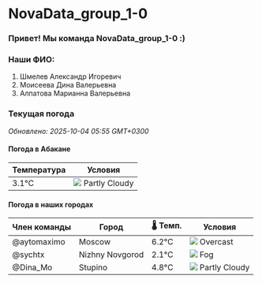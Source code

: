 # NovaData_group_1-0
### Привет! Мы команда NovaData_group_1-0 :)

### Наши ФИО:
1. Шмелев Александр Игоревич
2. Моисеева Дина Валерьевна
3. Алпатова Марианна Валерьевна

### Текущая погода
<!-- WEATHER:START -->
_Обновлено: 2025-10-04 05:55 GMT+0300_

#### Погода в Абакане

| Температура | Условия |
|-------------|----------|
| 3.1°C     | ![](https://cdn.weatherapi.com/weather/64x64/day/116.png) Partly Cloudy |

#### Погода в наших городах

| Член команды  | Город               | 🌡️ Темп.  | Условия          |
|---------------|---------------------|-----------|--------------------|
| @aytomaximo    | Moscow              |    6.2°C | ![](https://cdn.weatherapi.com/weather/64x64/night/122.png) Overcast     |
| @sychtx        | Nizhny Novgorod     |    2.1°C | ![](https://cdn.weatherapi.com/weather/64x64/night/248.png) Fog          |
| @Dina_Mo       | Stupino             |    4.8°C | ![](https://cdn.weatherapi.com/weather/64x64/night/116.png) Partly Cloudy |

<!-- WEATHER:END -->
